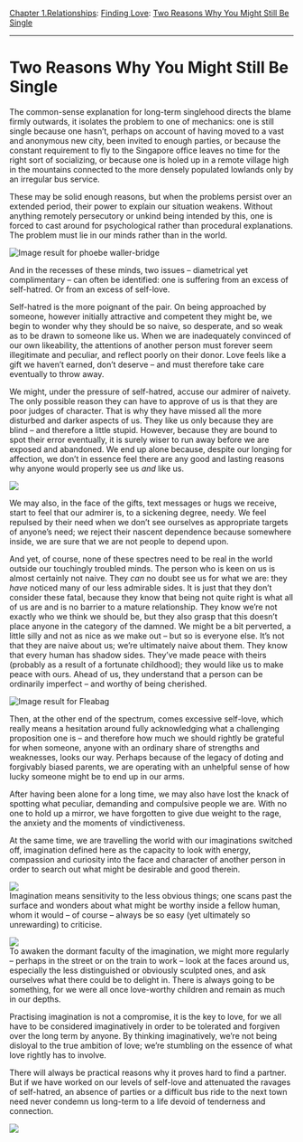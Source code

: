 [Chapter 1.Relationships](https://www.theschooloflife.com/thebookoflife/category/relationships/): [Finding Love](https://www.theschooloflife.com/thebookoflife/category/relationships/finding-love/): [Two Reasons Why You Might Still Be Single](https://www.theschooloflife.com/thebookoflife/two-reasons-why-you-might-still-be-single/)

* * *

# Two Reasons Why You Might Still Be Single

The common-sense explanation for long-term singlehood directs the blame firmly outwards, it isolates the problem to one of mechanics: one is still single because one hasn’t, perhaps on account of having moved to a vast and anonymous new city, been invited to enough parties, or because the constant requirement to fly to the Singapore office leaves no time for the right sort of socializing, or because one is holed up in a remote village high in the mountains connected to the more densely populated lowlands only by an irregular bus service.

These may be solid enough reasons, but when the problems persist over an extended period, their power to explain our situation weakens. Without anything remotely persecutory or unkind being intended by this, one is forced to cast around for psychological rather than procedural explanations. The problem must lie in our minds rather than in the world.

![Image result for phoebe waller-bridge](https://www.newstatesman.com/sites/default/files/styles/nodeimage/public/blogs_2016/08/11405471-high-fleabag-1024x683.jpg?itok=aSjnomr4)

And in the recesses of these minds, two issues – diametrical yet complimentary – can often be identified: one is suffering from an excess of self-hatred. Or from an excess of self-love.

Self-hatred is the more poignant of the pair. On being approached by someone, however initially attractive and competent they might be, we begin to wonder why they should be so naive, so desperate, and so weak as to be drawn to someone like us. When we are inadequately convinced of our own likeability, the attentions of another person must forever seem illegitimate and peculiar, and reflect poorly on their donor. Love feels like a gift we haven’t earned, don’t deserve – and must therefore take care eventually to throw away.

We might, under the pressure of self-hatred, accuse our admirer of naivety. The only possible reason they can have to approve of us is that they are poor judges of character. That is why they have missed all the more disturbed and darker aspects of us. They like us only because they are blind – and therefore a little stupid. However, because they are bound to spot their error eventually, it is surely wiser to run away before we are exposed and abandoned. We end up alone because, despite our longing for affection, we don’t in essence feel there are any good and lasting reasons why anyone would properly see us _and_ like us.

![](https://www.theschooloflife.com/thebookoflife/wp-content/uploads/2018/05/fleabag_0102.jpg)

We may also, in the face of the gifts, text messages or hugs we receive, start to feel that our admirer is, to a sickening degree, needy. We feel repulsed by their need when we don’t see ourselves as appropriate targets of anyone’s need; we reject their nascent dependence because somewhere inside, we are sure that we are not people to depend upon.

And yet, of course, none of these spectres need to be real in the world outside our touchingly troubled minds. The person who is keen on us is almost certainly not naive. They _can_ no doubt see us for what we are: they _have_ noticed many of our less admirable sides. It is just that they don’t consider these fatal, because they know that being not quite right is what all of us are and is no barrier to a mature relationship. They know we’re not exactly who we think we should be, but they also grasp that this doesn’t place anyone in the category of the damned. We might be a bit perverted, a little silly and not as nice as we make out – but so is everyone else. It’s not that they are naive about us; we’re ultimately naive about them. They know that every human has shadow sides. They’ve made peace with theirs (probably as a result of a fortunate childhood); they would like us to make peace with ours. Ahead of us, they understand that a person can be ordinarily imperfect – and worthy of being cherished.

![Image result for Fleabag](https://images-na.ssl-images-amazon.com/images/S/sgp-catalog-images/region_US/amazon_studios-FLBG_S1-Full-Image_GalleryBackground-en-US-1484160832175._RI_SX940_.jpg)

Then, at the other end of the spectrum, comes excessive self-love, which really means a hesitation around fully acknowledging what a challenging proposition one is – and therefore how much we should rightly be grateful for when someone, anyone with an ordinary share of strengths and weaknesses, looks our way. Perhaps because of the legacy of doting and forgivably biased parents, we are operating with an unhelpful sense of how lucky someone might be to end up in our arms.

After having been alone for a long time, we may also have lost the knack of spotting what peculiar, demanding and compulsive people we are. With no one to hold up a mirror, we have forgotten to give due weight to the rage, the anxiety and the moments of vindictiveness.

At the same time, we are travelling the world with our imaginations switched off, imagination defined here as the capacity to look with energy, compassion and curiosity into the face and character of another person in order to search out what might be desirable and good therein.

![](https://www.theschooloflife.com/thebookoflife/wp-content/uploads/2018/04/Slide-176.jpg)  
Imagination means sensitivity to the less obvious things; one scans past the surface and wonders about what might be worthy inside a fellow human, whom it would – of course – always be so easy (yet ultimately so unrewarding) to criticise.

![](https://www.theschooloflife.com/thebookoflife/wp-content/uploads/2018/04/Slide-177.jpg)  
To awaken the dormant faculty of the imagination, we might more regularly – perhaps in the street or on the train to work – look at the faces around us, especially the less distinguished or obviously sculpted ones, and ask ourselves what there could be to delight in. There is always going to be something, for we were all once love-worthy children and remain as much in our depths.

Practising imagination is not a compromise, it is the key to love, for we all have to be considered imaginatively in order to be tolerated and forgiven over the long term by anyone. By thinking imaginatively, we’re not being disloyal to the true ambition of love; we’re stumbling on the essence of what love rightly has to involve.

There will always be practical reasons why it proves hard to find a partner. But if we have worked on our levels of self-love and attenuated the ravages of self-hatred, an absence of parties or a difficult bus ride to the next town need never condemn us long-term to a life devoid of tenderness and connection.

[![](https://img.youtube.com/vi/bvXF850K9Sc/0.jpg)](https://www.youtube.com/embed/bvXF850K9Sc '')
